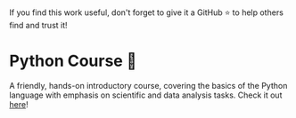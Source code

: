 If you find this work useful, don't forget to give it a GitHub ⭐ to help others find and trust it!

# Python Course 🐍
A friendly, hands-on introductory course, covering the basics of the Python language with emphasis on scientific and data analysis tasks.
Check it out [here](https://fabridamicelli.github.io/python-course/)!
